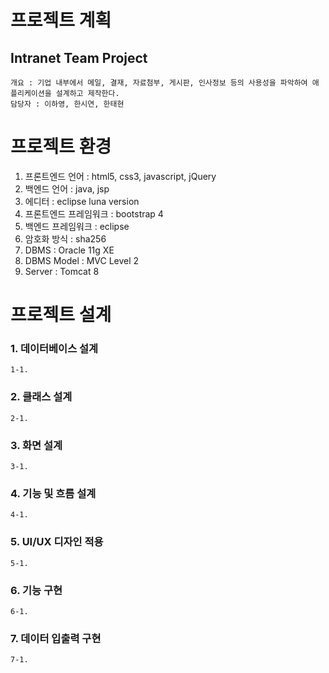 
# 프로젝트 계획
## Intranet Team Project
    개요 : 기업 내부에서 메일, 결재, 자료첨부, 게시판, 인사정보 등의 사용성을 파악하여 애플리케이션을 설계하고 제작한다.
    담당자 : 이하영, 한시연, 한태현
    

# 프로젝트 환경
1. 프론트엔드 언어 : html5, css3, javascript, jQuery
2. 백엔드 언어 : java, jsp
3. 에디터 : eclipse luna version
4. 프론트엔드 프레임워크 : bootstrap 4
5. 백엔드 프레임워크 : eclipse
6. 암호화 방식 : sha256
7. DBMS : Oracle 11g XE
8. DBMS Model : MVC Level 2
9. Server : Tomcat 8

# 프로젝트 설계
### 1. 데이터베이스 설계
    1-1. 
### 2. 클래스 설계
    2-1. 
### 3. 화면 설계
    3-1. 
### 4. 기능 및 흐름 설계
    4-1. 
### 5. UI/UX 디자인 적용
    5-1. 
### 6. 기능 구현
    6-1. 
### 7. 데이터 입출력 구현
    7-1. 